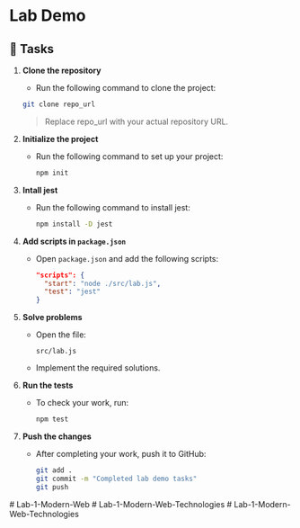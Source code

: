 # Lab Demo

## 📝 Tasks

1. **Clone the repository**

   - Run the following command to clone the project:

   ```bash
   git clone repo_url
   ```

   > Replace repo_url with your actual repository URL.

2. **Initialize the project**

   - Run the following command to set up your project:
     ```bash
     npm init
     ```

3. **Intall jest**

   - Run the following command to install jest:
     ```bash
     npm install -D jest
     ```

4. **Add scripts in `package.json`**

   - Open `package.json` and add the following scripts:
     ```json
     "scripts": {
       "start": "node ./src/lab.js",
       "test": "jest"
     }
     ```

5. **Solve problems**

   - Open the file:
     ```
     src/lab.js
     ```
   - Implement the required solutions.

6. **Run the tests**

   - To check your work, run:
     ```bash
     npm test
     ```

7. **Push the changes**
   - After completing your work, push it to GitHub:
     ```bash
     git add .
     git commit -m "Completed lab demo tasks"
     git push
     ```
#   L a b - 1 - M o d e r n - W e b  
 #   L a b - 1 - M o d e r n - W e b - T e c h n o l o g i e s  
 #   L a b - 1 - M o d e r n - W e b - T e c h n o l o g i e s  
 
